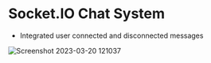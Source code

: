 # Socket.IO Chat System
- Integrated user connected and disconnected messages
 
![Screenshot 2023-03-20 121037](https://user-images.githubusercontent.com/71945647/226335290-40aefaaf-6864-411f-87bd-a62165320fb3.png)
